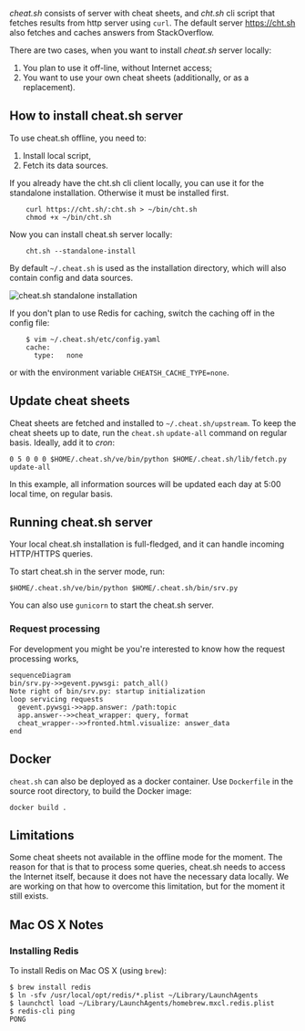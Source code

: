
*cheat.sh* consists of server with cheat sheets, and *cht.sh* cli script that
fetches results from http server using `curl`. The default server https://cht.sh
also fetches and caches answers from StackOverflow.

There are two cases, when you want to install *cheat.sh* server locally:

1. You plan to use it off-line, without Internet access;
2. You want to use your own cheat sheets (additionally, or as a replacement).

## How to install cheat.sh server

To use cheat.sh offline, you need to:

1. Install local script,
2. Fetch its data sources.

If you already have the cht.sh cli client locally,
you can use it for the standalone installation.
Otherwise it must be installed first.

```
    curl https://cht.sh/:cht.sh > ~/bin/cht.sh
    chmod +x ~/bin/cht.sh
```

Now you can install cheat.sh server locally:

```
    cht.sh --standalone-install
```

By default `~/.cheat.sh` is used as the installation
directory, which will also contain config and data
sources.

![cheat.sh standalone installation](https://user-images.githubusercontent.com/3875145/57986904-ef3f1b80-7a7a-11e9-9531-ef37ec74b03a.png)

If you don't plan to use Redis for caching,
switch the caching off in the config file:

```
    $ vim ~/.cheat.sh/etc/config.yaml
    cache:
      type:   none
```

or with the environment variable `CHEATSH_CACHE_TYPE=none`.

## Update cheat sheets

Cheat sheets are fetched and installed to `~/.cheat.sh/upstream`.
To keep the cheat sheets up to date,
run the `cheat.sh` `update-all` command on regular basis.
Ideally, add it to *cron*:

```
0 5 0 0 0 $HOME/.cheat.sh/ve/bin/python $HOME/.cheat.sh/lib/fetch.py update-all
```

In this example, all information sources will be updated
each day at 5:00 local time, on regular basis.

## Running cheat.sh server

Your local cheat.sh installation is full-fledged, and it can
handle incoming HTTP/HTTPS queries.

To start cheat.sh in the server mode, run:

```
$HOME/.cheat.sh/ve/bin/python $HOME/.cheat.sh/bin/srv.py
```

You can also use `gunicorn` to start the cheat.sh server.

### Request processing

For development you might be you're interested to know how
the request processing works,

```mermaid
sequenceDiagram
bin/srv.py->>gevent.pywsgi: patch_all()
Note right of bin/srv.py: startup initialization
loop servicing requests
  gevent.pywsgi->>app.answer: /path:topic
  app.answer-->>cheat_wrapper: query, format
  cheat_wrapper-->>fronted.html.visualize: answer_data
end
```

## Docker

`cheat.sh` can also be deployed as a docker container.
Use `Dockerfile` in the source root directory, to build the Docker image:

```
docker build .
```

## Limitations

Some cheat sheets not available in the offline mode
for the moment. The reason for that is that to process some queries,
cheat.sh needs to access the Internet itself, because it does not have
the necessary data locally. We are working on that how to overcome
this limitation, but for the moment it still exists.

## Mac OS X Notes

### Installing Redis

To install Redis on Mac OS X (using `brew`):

```
$ brew install redis
$ ln -sfv /usr/local/opt/redis/*.plist ~/Library/LaunchAgents
$ launchctl load ~/Library/LaunchAgents/homebrew.mxcl.redis.plist
$ redis-cli ping
PONG
```
